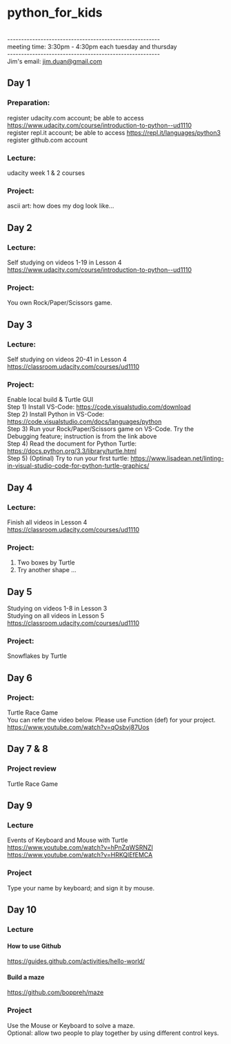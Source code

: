 # python_for_kids
\
------------------------------------------------------- \
meeting time: 3:30pm - 4:30pm each tuesday and thursday \
------------------------------------------------------- \
Jim's email: jim.duan@gmail.com 


## Day 1 
### Preparation:
register udacity.com account; be able to access https://www.udacity.com/course/introduction-to-python--ud1110 \
register repl.it account; be able to access https://repl.it/languages/python3 \
register github.com account
### Lecture:
udacity week 1 & 2 courses 
### Project:
ascii art: how does my dog look like... 

## Day 2
### Lecture:
Self studying on videos 1-19 in Lesson 4 \
https://www.udacity.com/course/introduction-to-python--ud1110
### Project:
You own Rock/Paper/Scissors game.

## Day 3
### Lecture:
Self studying on videos 20-41 in Lesson 4 \
https://classroom.udacity.com/courses/ud1110
### Project:
Enable local build & Turtle GUI \
Step 1) Install VS-Code: https://code.visualstudio.com/download \
Step 2) Install Python in VS-Code: https://code.visualstudio.com/docs/languages/python \
Step 3) Run your Rock/Paper/Scissors game on VS-Code. Try the Debugging feature; instruction is from the link above \
Step 4) Read the document for Python Turtle: https://docs.python.org/3.3/library/turtle.html \
Step 5) (Optinal) Try to run your first turtle: https://www.lisadean.net/linting-in-visual-studio-code-for-python-turtle-graphics/

## Day 4
### Lecture:
Finish all videos in Lesson 4 \
https://classroom.udacity.com/courses/ud1110
### Project:
1) Two boxes by Turtle
2) Try another shape ...

## Day 5
Studying on videos 1-8 in Lesson 3 \
Studying on all videos in Lesson 5 \
https://classroom.udacity.com/courses/ud1110
### Project:
Snowflakes by Turtle

## Day 6
### Project:
Turtle Race Game \
You can refer the video below. Please use Function (def) for your project. \
https://www.youtube.com/watch?v=qOsbvj87Uos

## Day 7 & 8
### Project review
Turtle Race Game

## Day 9
### Lecture
Events of Keyboard and Mouse with Turtle
https://www.youtube.com/watch?v=hPnZqWSRNZI \
https://www.youtube.com/watch?v=HRKQlEfEMCA

### Project
Type your name by keyboard; and sign it by mouse.

## Day 10
### Lecture
#### How to use Github 
https://guides.github.com/activities/hello-world/ 
#### Build a maze 
https://github.com/boppreh/maze

### Project
Use the Mouse or Keyboard to solve a maze. \
Optional: allow two people to play together by using different control keys.

